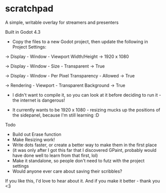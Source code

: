 # scratchpad
A simple, writable overlay for streamers and presenters

Built in Godot 4.3

- Copy the files to a new Godot project, then update the following in Project Settings:


-> Display - Window - Viewport Width/Height -> 1920 x 1080

-> Display - Window - Size - Transparent -> True

-> Display - Window - Per Pixel Transparency - Allowed -> True

-> Rendering - Viewport - Transparent Background -> True

- I didn't want to compile it, so you can look at it before deciding to run it - the internet is dangerous!

- It currently wants to be 1920 x 1080 - resizing mucks up the positions of the sidepanel, because I'm still learning :D

Todo
- Build out Erase function
- Make Resizing work!
- Write dots faster, or create a better way to make them in the first place
- (it was only after I got this far that I discovered GPaint, probably would have done well to learn from that first, lol)
- Make it standalone, so people don't need to futz with the project settings
- Would anyone ever care about saving their scribbles?

If you like this, I'd love to hear about it. And if you make it better - thank you <3
